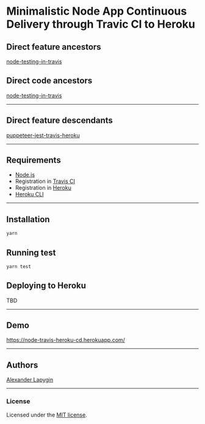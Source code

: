 # Minimalistic Node App Continuous Delivery through Travic CI to Heroku

## Direct feature ancestors

[node-testing-in-travis](https://github.com/softspider/node-testing-in-travis)

## Direct code ancestors

[node-testing-in-travis](https://github.com/softspider/node-testing-in-travis)

---

## Direct feature descendants

[puppeteer-jest-travis-heroku](https://github.com/softspider/puppeteer-jest-travis-heroku)

---

## Requirements

* [Node.js](https://nodejs.org/en/download/package-manager/)
* Registration in [Travis CI](https://travis-ci.com/)
* Registration in [Heroku](https://devcenter.heroku.com/)
* [Heroku CLI](https://devcenter.heroku.com/articles/heroku-cli)

---

## Installation

```sh
yarn
```

## Running test

```sh
yarn test
```

## Deploying to Heroku

TBD

---

## Demo

<https://node-travis-heroku-cd.herokuapp.com/>

---

## Authors

[Alexander Lapygin](https://github.com/AlexanderLapygin)

---

### License

Licensed under the [MIT license](./LICENSE).
